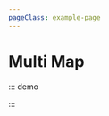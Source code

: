 ```yaml
---
pageClass: example-page
---
```


# Multi Map

::: demo
<template>

  <div>
    <l-map
      :zoom.sync="zoom"
      :center="center"
      :options="option1"
      :bounds="bounds"
      :min-zoom="minZoom"
      :max-zoom="maxZoom"
      style="height: 500px; width: 100%"
    >
      <l-tile-layer
        :url="url"
        :attribution="attribution"
        :token="token"
      />
      <l-marker
        v-for="item in markers"
        :key="item.id"
        :lat-lng="item.position"
        :visible="item.visible"
        :draggable="item.draggable"
        @click="alert(item)"
      />
      <l-polyline
        v-for="item in polylines"
        :key="item.id"
        :lat-lngs="item.points"
        :visible="item.visible"
        @click="alert(item)"
      />
      <l-layer-group
        v-for="item in stuff"
        :key="item.id"
        :visible="item.visible"
      >
        <l-layer-group :visible="item.markersVisible">
          <l-marker
            v-for="marker in item.markers"
            :key="marker.id"
            :visible="marker.visible"
            :draggable="marker.draggable"
            :lat-lng="marker.position"
            @click="alert(marker)"
          />
        </l-layer-group>
        <l-polyline
          :lat-lngs="item.polyline.points"
          :visible="item.polyline.visible"
          @click="alert(item.polyline)"
        />
      </l-layer-group>
    </l-map>
    <l-map
      :zoom.sync="zoom"
      :center="center"
      :options="option2"
      :bounds="bounds"
      :min-zoom="minZoom"
      :max-zoom="maxZoom"
      style="height: 500px; width: 100%"
    >
      <l-tile-layer
        :url="url"
        :attribution="attribution"
        :token="token"
      />
      <l-marker
        v-for="item in markers"
        :key="item.id"
        :lat-lng="item.position"
        :visible="item.visible"
        :draggable="item.draggable"
        @click="alert(item)"
      />
      <l-polyline
        v-for="item in polylines"
        :key="item.id"
        :lat-lngs="item.points"
        :visible="item.visible"
        @click="alert(item)"
      />
      <l-layer-group
        v-for="item in stuff"
        :key="item.id"
        :visible="item.visible"
      >
        <l-layer-group :visible="item.markersVisible">
          <l-marker
            v-for="marker in item.markers"
            :key="marker.id"
            :visible="marker.visible"
            :draggable="marker.draggable"
            :lat-lng="marker.position"
            @click="alert(marker)"
          />
        </l-layer-group>
        <l-polyline
          :lat-lngs="item.polyline.points"
          :visible="item.polyline.visible"
          @click="alert(item.polyline)"
        />
      </l-layer-group>
    </l-map>
  </div>
</template>

<script>
import { latLng, latLngBounds } from "leaflet";
import {
  LMap,
  LTileLayer,
  LMarker,
  LPolyline,
  LLayerGroup
} from "vue2-leaflet";

var markers1 = [
  {
    position: { lng: -1.219482, lat: 47.41322 },
    visible: true,
    draggable: true
  },
  { position: { lng: -1.571045, lat: 47.457809 } },
  { position: { lng: -1.560059, lat: 47.739323 } },
  { position: { lng: -0.922852, lat: 47.886881 } },
  { position: { lng: -0.769043, lat: 48.231991 } },
  { position: { lng: 0.395508, lat: 48.268569 } },
  { position: { lng: 0.604248, lat: 48.026672 } },
  { position: { lng: 1.2854, lat: 47.982568 } },
  { position: { lng: 1.318359, lat: 47.894248 } },
  { position: { lng: 1.373291, lat: 47.879513 } },
  { position: { lng: 1.384277, lat: 47.798397 } },
  { position: { lng: 1.329346, lat: 47.754098 } },
  { position: { lng: 1.329346, lat: 47.680183 } },
  { position: { lng: 0.999756, lat: 47.635784 } },
  { position: { lng: 0.86792, lat: 47.820532 } },
  { position: { lng: 0.571289, lat: 47.820532 } },
  { position: { lng: 0.439453, lat: 47.717154 } },
  { position: { lng: 0.439453, lat: 47.61357 } },
  { position: { lng: -0.571289, lat: 47.487513 } },
  { position: { lng: -0.615234, lat: 47.680183 } },
  { position: { lng: -0.812988, lat: 47.724545 } },
  { position: { lng: -1.054688, lat: 47.680183 } },
  { position: { lng: -1.219482, lat: 47.41322 } }
];

var poly1 = [
  { lng: -1.219482, lat: 47.41322 },
  { lng: -1.571045, lat: 47.457809 },
  { lng: -1.560059, lat: 47.739323 },
  { lng: -0.922852, lat: 47.886881 },
  { lng: -0.769043, lat: 48.231991 },
  { lng: 0.395508, lat: 48.268569 },
  { lng: 0.604248, lat: 48.026672 },
  { lng: 1.2854, lat: 47.982568 },
  { lng: 1.318359, lat: 47.894248 },
  { lng: 1.373291, lat: 47.879513 },
  { lng: 1.384277, lat: 47.798397 },
  { lng: 1.329346, lat: 47.754098 },
  { lng: 1.329346, lat: 47.680183 },
  { lng: 0.999756, lat: 47.635784 },
  { lng: 0.86792, lat: 47.820532 },
  { lng: 0.571289, lat: 47.820532 },
  { lng: 0.439453, lat: 47.717154 },
  { lng: 0.439453, lat: 47.61357 },
  { lng: -0.571289, lat: 47.487513 },
  { lng: -0.615234, lat: 47.680183 },
  { lng: -0.812988, lat: 47.724545 },
  { lng: -1.054688, lat: 47.680183 },
  { lng: -1.219482, lat: 47.41322 }
];
var corner1 = latLng(40.712, -74.227);
var corner2 = latLng(40.774, -74.125);
export default {
  name: "MultiMap",
  components: {
    LMap,
    LTileLayer,
    LMarker,
    LPolyline,
    LLayerGroup
  },
  data() {
    return {
      zoom: 13,
      center: { lat: 51.505, lng: -0.09 },
      bounds: latLngBounds(corner1, corner2),
      minZoom: 1,
      maxZoom: 20,
      opacity: 0.6,
      option1: { name: "1" },
      option2: { name: "2" },
      url: 'https://{s}.tile.openstreetmap.org/{z}/{x}/{y}.png',
      attribution:
        '&copy; <a href="http://osm.org/copyright">OpenStreetMap</a> contributors',
      token: "your token if using mapbox",
      markers: [
        {
          id: "m1",
          position: { lat: 51.505, lng: -0.09 },
          draggable: true,
          visible: true
        },
        {
          id: "m2",
          position: { lat: 51.8905, lng: -0.09 },
          draggable: true,
          visible: false
        },
        {
          id: "m3",
          position: { lat: 51.005, lng: -0.09 },
          draggable: true,
          visible: true
        },
        {
          id: "m4",
          position: { lat: 50.7605, lng: -0.09 },
          draggable: true,
          visible: false
        }
      ],
      polylines: [
        {
          id: "p1",
          points: [
            { lat: 37.772, lng: -122.214 },
            { lat: 21.291, lng: -157.821 },
            { lat: -18.142, lng: -181.569 },
            { lat: -27.467, lng: -206.973 }
          ],
          visible: true
        },
        {
          id: "p2",
          points: [[-73.91, 40.78], [-87.62, 41.83], [-96.72, 32.76]],
          visible: true
        }
      ],
      stuff: [
        {
          markers: markers1,
          polyline: { points: poly1, visible: true },
          visible: true,
          markersVisible: true
        }
      ]
    };
  },
  methods: {
    alert(item) {
      alert("this is " + JSON.stringify(item));
    }
  }
};
</script>

:::
